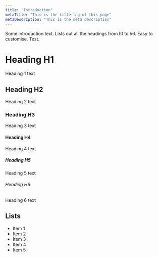 ```yaml
---
title: "Introduction"
metaTitle: "This is the title tag of this page"
metaDescription: "This is the meta description"
---
```


Some introduction text. Lists out all the headings from h1 to h6. Easy to customise. Test.


# Heading H1
Heading 1 text

## Heading H2
Heading 2 text

### Heading H3
Heading 3 text

#### Heading H4
Heading 4 text

##### Heading H5
Heading 5 text

###### Heading H6
Heading 6 text

## Lists
- Item 1
- Item 2
- Item 3
- Item 4
- Item 5
